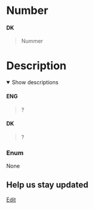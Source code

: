 # Number

#### DK

> Nummer

# Description

<details open markdown=1><summary markdown="span">Show descriptions</summary>

#### ENG

> ?

#### DK

> ?

</details>

### Enum

None

## Help us stay updated

[Edit](https://github.com/FMDatahub/DataDictionary/tree/main/Quantities/Number.md)
